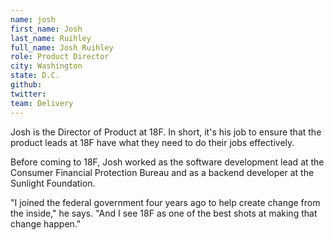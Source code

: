 ```yaml
---
name: josh
first_name: Josh
last_name: Ruihley
full_name: Josh Ruihley
role: Product Director
city: Washington
state: D.C.
github:
twitter:
team: Delivery
---
```


Josh is the Director of Product at 18F. In short, it's his job to ensure that the product leads at 18F have what they need to do their jobs effectively.

Before coming to 18F, Josh worked as the software development lead at the Consumer Financial Protection Bureau and as a backend developer at the Sunlight Foundation.

"I joined the federal government four years ago to help create change from the inside," he says. "And I see 18F as one of the best shots at making that change happen."
